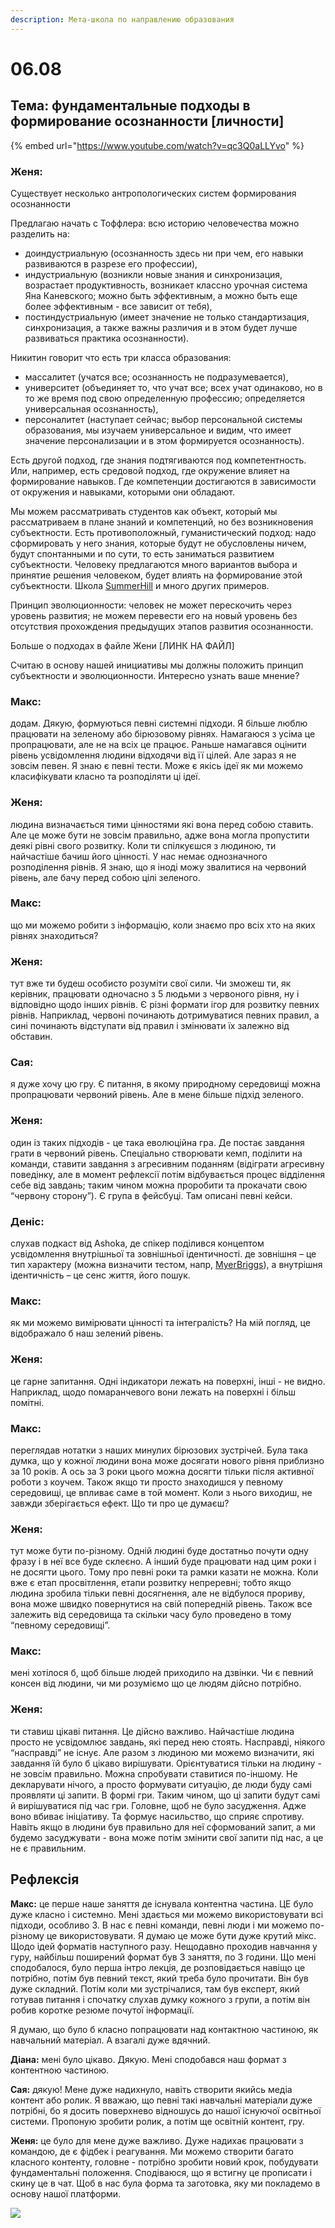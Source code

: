 ```yaml
---
description: Мета-школа по направлению образования
---
```


# 06.08

## Тема: фундаментальные подходы в формирование **осознанности \[личности\]**

{% embed url="https://www.youtube.com/watch?v=qc3Q0aLLYvo" %}

### Женя:

Существует несколько антропологических систем формирования осознанности

Предлагаю начать с Тоффлера: всю историю человечества можно разделить на:

* доиндустриальную \(осознанность здесь ни при чем, его навыки развиваются в разрезе его профессии\), 
* индустриальную \(возникли новые знания и синхронизация, возрастает продуктивность, возникает классно урочная система Яна Каневского; можно быть эффективным, а можно быть еще более эффективным - все зависит от тебя\),
* постиндустриальную \(имеет значение не только стандартизация, синхронизация, а также важны различия и в этом будет лучше развиваться практика осознанности\). 

Никитин говорит что есть три класса образования: 

* массалитет \(учатся все; осознанность не подразумевается\), 
* университет \(объединяет то, что учат все; всех учат одинаково, но в то же время под свою определенную профессию; определяется универсальная осознанность\), 
* персоналитет \(наступает сейчас; выбор персональной системы образования, мы изучаем универсальное и видим, что имеет значение персонализации и в этом формируется осознанность\).

Есть другой подход, где знания подтягиваются под компетентность. Или, например, есть средовой подход, где окружение влияет на формирование навыков. Где компетенции достигаются в зависимости от окружения и навыками, которыми они обладают. 

Мы можем рассматривать студентов как объект, который мы рассматриваем в плане знаний и компетенций, но без возникновения субъектности. Есть противоположный, гуманистический подход: надо сформировать у него знания, которые будут не обусловлены ничем, будут спонтанными и по сути, то есть заниматься развитием субъектности. Человеку предлагаются много вариантов выбора и принятие решения человеком, будет влиять на формирование этой субъектности. Школа [SummerHill](http://www.summerhillschool.co.uk/) и много других примеров.

Принцип эволюционности: человек не может перескочить через уровень развития; не можем перевести его на новый уровень без отсутствия прохождения предыдущих этапов развития осознанности.

Больше о подходах в файле Жени \[ЛИНК НА ФАЙЛ\]

Считаю в основу нашей инициативы мы должны положить принцип субъектности и эволюционности. Интересно узнать ваше мнение?

### Макс: 

додам. Дякую, формуються певні системні підходи. Я більше люблю працювати на зеленому або бірюзовому рівнях. Намагаюся з усіма це пропрацювати, але не на всіх це працює. Раньше намагався оцінити рівень усвідомлення людини відходячи від її цілей. Але зараз я не зовсім певен. Я знаю є певні тести. Може є якісь ідеї як ми можемо класифікувати класно та розподіляти ці ідеї.

### Женя: 

людина визначається тими цінностями які вона перед собою ставить. Але це може бути не зовсім правильно, адже вона могла пропустити деякі рівні свого розвитку. Коли ти спілкуєшся з людиною, ти найчастіше бачиш його цінності. У нас немає однозначного розподілення рівнів. Я знаю, що я іноді можу звалитися на червоний рівень, але бачу перед собою цілі зеленого.

### Макс: 

що ми можемо робити з інформацію, коли знаємо про всіх хто на яких рівнях знаходиться?

### Женя: 

тут вже ти будеш особисто розуміти свої сили. Чи зможеш ти, як керівник, працювати одночасно з 5 людьми з червоного рівня, ну і відповідно щодо інших рівнів. Є різні формати ігор для розвитку певних рівнів. Наприклад, червоні починають дотримуватися певних правил, а сині починають відступати від правил і змінювати їх залежно від обставин.

### Сая: 

я дуже хочу цю гру. Є питання, в якому природному середовищі можна пропрацювати червоний рівень. Але в мене більше підхід зеленого.

### Женя: 

один із таких підходів - це така еволюційна гра. Де постає завдання грати в червоний рівень. Спеціально створювати кемп, поділити на команди, ставити завдання з агресивним поданням \(відіграти агресивну поведінку, але в момент рефлексії потім відбувається процес відділення себе від завдань; таким чином можна проробити та прокачати свою “червону сторону”\). Є група в фейсбуці. Там описані певні кейси.

### Деніс: 

слухав подкаст від Ashoka, де спікер поділився концептом усвідомлення внутрішньої та зовнішньої ідентичності. де зовнішня – це тип характеру \(можна визначити тестом, напр, [MyerBriggs](https://www.myersbriggs.org/my-mbti-personality-type/mbti-basics/)\), а внутрішня ідентичність – це сенс життя, його пошук.

### Макс: 

як ми можемо вимірювати цінності та інтегралість? На мій погляд, це відображало б наш зелений рівень.

### Женя: 

це гарне запитання. Одні індикатори лежать на поверхні, інші - не видно. Наприклад, щодо помаранчевого вони лежать на поверхні і більш помітні.

### Макс: 

переглядав нотатки з наших минулих бірюзових зустрічей. Була така думка, що у кожної людини вона може досягати нового рівня приблизно за 10 років. А ось за 3 роки цього можна досягти тільки після активної роботи з коучем. Також якщо ти просто знаходишся у певному середовищі, це впливає саме в той момент. Коли з нього виходиш, не завжди зберігається ефект. Що ти про це думаєш?

### Женя: 

тут може бути по-різному. Одній людині буде достатньо почути одну фразу і в неї все буде склеєно. А інший буде працювати над цим роки і не досягти цього. Тому про певні роки та рамки казати не можна. Коли вже є етап просвітлення, етапи розвитку непреревні; тобто якщо людина зробила тільки певні досягнення, але не відбулося прориву, вона може швидко повернутися на свій попередній рівень. Також все залежить від середовища та скільки часу було проведено в тому “певному середовищі”.

### Макс: 

мені хотілося б, щоб більше людей приходило на дзвінки.  Чи є певний консен від людини, чи ми розуміємо що це людям дійсно потрібно.

### Женя: 

ти ставиш цікаві питання. Це дійсно важливо. Найчастіше людина просто не усвідомлює завдань, які перед нею стоять. Насправді, ніякого “насправді” не існує. Але разом з людиною ми можемо визначити, які завдання їй було б цікаво вирішувати. Орієнтуватися тільки на людину - не зовсім правильно. Можна спробувати ставитися по-іншому. Не декларувати нічого, а просто формувати ситуацію, де люди буду самі проявляти ці запити. В формі гри. Таким чином, що ці запити будут самі й вирішуватися під час гри. Головне, щоб не було засудження. Адже воно вбиває ініціативу. Та формує насильство, що сприяє спротиву. Навіть якщо в людини був правильно для неї сформований запит, а ми будемо засуджувати - вона може потім змінити свої запити під нас, а це не є правильним.

## Рефлексія

**Макс:** це перше наше заняття де існувала контентна частина. ЦЕ було дуже класно і системно. Мені здається ми можемо використовувати всі підходи, особливо 3. В нас є певні команди, певні люди і ми можемо по-різному це використовувати. Я думаю це може бути дуже крутий мікс. Щодо ідей форматів наступного разу. Нещодавно проходив навчання у гуру, найбільш поширений формат був 3 заняття, по 3 години. Що мені сподобалося, було перша інтро лекція, де розповідається навіщо це потрібно, потім був певний текст, який треба було прочитати. Він був дуже складний. Потім коли ми зустрічалися, там був експерт, який готував питання і спочатку слухав думку кожного з групи, а потім він робив коротке резюме почутої інформації.

Я думаю, що було б класно попрацювати над контактною частиною, як навчальний матеріал. А взагалі дуже вдячний.

**Діана:** мені було цікаво. Дякую. Мені сподобався наш формат з контентною частиною.

**Сая:** дякую! Мене дуже надихнуло, навіть створити якийсь медіа контент або ролик. Я вважаю, що певні такі навчальні матеріали дуже потрібні, бо я досить поверхнево відношусь до нашої існуючої освітньої системи. Пропоную зробити ролик, а потім ще освітній контент, гру.

**Женя:** це було для мене дуже важливо. Дуже надихає працювати з командою, де є фідбек і реагування. Ми можемо створити багато класного контенту, головне - потрібно зробити новий крок, побудувати фундаментальні положення. Сподіваюся, що я встигну це прописати і скину це в чат. Щоб в нас була форма та заготовка, яку ми покладемо в основу нашої платформи.  


![](../../.gitbook/assets/image%20%28156%29.png)

